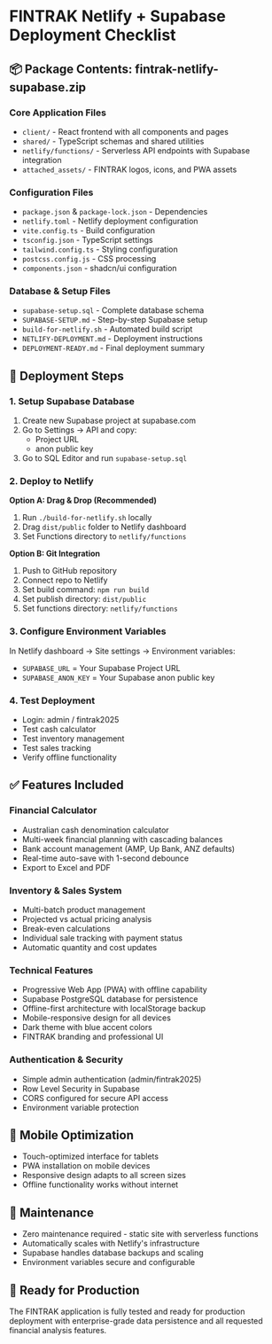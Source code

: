# FINTRAK Netlify + Supabase Deployment Checklist

## 📦 Package Contents: fintrak-netlify-supabase.zip

### Core Application Files
- `client/` - React frontend with all components and pages
- `shared/` - TypeScript schemas and shared utilities
- `netlify/functions/` - Serverless API endpoints with Supabase integration
- `attached_assets/` - FINTRAK logos, icons, and PWA assets

### Configuration Files
- `package.json` & `package-lock.json` - Dependencies
- `netlify.toml` - Netlify deployment configuration
- `vite.config.ts` - Build configuration
- `tsconfig.json` - TypeScript settings
- `tailwind.config.ts` - Styling configuration
- `postcss.config.js` - CSS processing
- `components.json` - shadcn/ui configuration

### Database & Setup Files
- `supabase-setup.sql` - Complete database schema
- `SUPABASE-SETUP.md` - Step-by-step Supabase setup
- `build-for-netlify.sh` - Automated build script
- `NETLIFY-DEPLOYMENT.md` - Deployment instructions
- `DEPLOYMENT-READY.md` - Final deployment summary

## 🚀 Deployment Steps

### 1. Setup Supabase Database
1. Create new Supabase project at supabase.com
2. Go to Settings → API and copy:
   - Project URL
   - anon public key
3. Go to SQL Editor and run `supabase-setup.sql`

### 2. Deploy to Netlify
**Option A: Drag & Drop (Recommended)**
1. Run `./build-for-netlify.sh` locally
2. Drag `dist/public` folder to Netlify dashboard
3. Set Functions directory to `netlify/functions`

**Option B: Git Integration**
1. Push to GitHub repository
2. Connect repo to Netlify
3. Set build command: `npm run build`
4. Set publish directory: `dist/public`
5. Set functions directory: `netlify/functions`

### 3. Configure Environment Variables
In Netlify dashboard → Site settings → Environment variables:
- `SUPABASE_URL` = Your Supabase Project URL
- `SUPABASE_ANON_KEY` = Your Supabase anon public key

### 4. Test Deployment
- Login: admin / fintrak2025
- Test cash calculator
- Test inventory management
- Test sales tracking
- Verify offline functionality

## ✅ Features Included

### Financial Calculator
- Australian cash denomination calculator
- Multi-week financial planning with cascading balances
- Bank account management (AMP, Up Bank, ANZ defaults)
- Real-time auto-save with 1-second debounce
- Export to Excel and PDF

### Inventory & Sales System
- Multi-batch product management
- Projected vs actual pricing analysis
- Break-even calculations
- Individual sale tracking with payment status
- Automatic quantity and cost updates

### Technical Features
- Progressive Web App (PWA) with offline capability
- Supabase PostgreSQL database for persistence
- Offline-first architecture with localStorage backup
- Mobile-responsive design for all devices
- Dark theme with blue accent colors
- FINTRAK branding and professional UI

### Authentication & Security
- Simple admin authentication (admin/fintrak2025)
- Row Level Security in Supabase
- CORS configured for secure API access
- Environment variable protection

## 📱 Mobile Optimization
- Touch-optimized interface for tablets
- PWA installation on mobile devices
- Responsive design adapts to all screen sizes
- Offline functionality works without internet

## 🔧 Maintenance
- Zero maintenance required - static site with serverless functions
- Automatically scales with Netlify's infrastructure
- Supabase handles database backups and scaling
- Environment variables secure and configurable

## 🎯 Ready for Production
The FINTRAK application is fully tested and ready for production deployment with enterprise-grade data persistence and all requested financial analysis features.